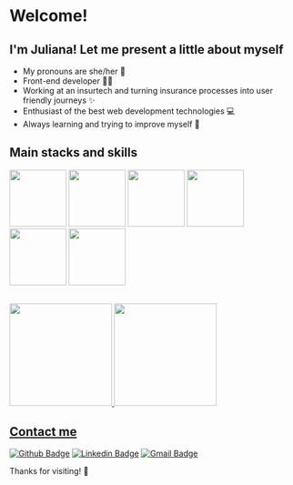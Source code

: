 <!--
**Jumori/Jumori** is a ✨ _special_ ✨ repository because its `README.md` (this file) appears on your GitHub profile.

Here are some ideas to get you started:

- 🔭 I’m currently working on ...
- 🌱 I’m currently learning ...
- 👯 I’m looking to collaborate on ...
- 🤔 I’m looking for help with ...
- 💬 Ask me about ...
- 📫 How to reach me: ...
- 😄 Pronouns: ...
- ⚡ Fun fact: ...
-->

# Welcome!
## I'm Juliana! Let me present a little about myself

- My pronouns are she/her :woman:
- Front-end developer :woman_technologist:
- Working at an insurtech and turning insurance processes into user friendly journeys :sparkles:
- Enthusiast of the best web development technologies :computer:
- Always learning and trying to improve myself :seedling:

## Main stacks and skills

<img src="https://cdn.jsdelivr.net/gh/devicons/devicon/icons/nodejs/nodejs-original-wordmark.svg" width="100px" /> <img src="https://cdn.jsdelivr.net/gh/devicons/devicon/icons/vuejs/vuejs-original-wordmark.svg" width="100px" /> <img src="https://cdn.jsdelivr.net/gh/devicons/devicon/icons/nuxtjs/nuxtjs-original-wordmark.svg" width="100px" /> <img src="https://cdn.jsdelivr.net/gh/devicons/devicon/icons/react/react-original.svg" width="100px" /> <img src="https://cdn.jsdelivr.net/gh/devicons/devicon/icons/nextjs/nextjs-original-wordmark.svg"  width="100px" />
 <img src="https://cdn.jsdelivr.net/gh/devicons/devicon/icons/typescript/typescript-original.svg" width="100px" />


## 

<div>
<a href="https://github.com/Jumori">
<img height="180em" src="https://github-readme-stats.vercel.app/api/top-langs/?username=Jumori&layout=compact&langs_count=7&theme=dracula"/>
<img height="180em" src="https://github-readme-stats.vercel.app/api?username=Jumori&show_icons=true&theme=dracula&include_all_commits=true&count_private=true"/>
</div>

## Contact me

[![Github Badge](https://img.shields.io/badge/-Github-000?style=flat-square&logo=Github&logoColor=white&link=https://github.com/Jumori/)](https://github.com/Jumori/)
[![Linkedin Badge](https://img.shields.io/badge/-LinkedIn-blue?style=flat-square&logo=Linkedin&logoColor=white&link=https://www.linkedin.com/in/julianamorikoshi/)](https://www.linkedin.com/in/julianamorikoshi/)
[![Gmail Badge](https://img.shields.io/badge/-Gmail-c14438?style=flat-square&logo=Gmail&logoColor=white&link=mailto:julianamorikoshi@gmail.com)](mailto:julianamorikoshi@gmail.com)
 
Thanks for visiting! :wave:

